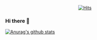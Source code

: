 
<div align=center>
  
  [![Hits](https://hits.seeyoufarm.com/api/count/incr/badge.svg?url=https%3A%2F%2Fgithub.com%2FWooVictory%2Fhit-counter)](https://hits.seeyoufarm.com)
  
</div>

### Hi there 👋


[![Anurag's github stats](https://github-readme-stats.vercel.app/api?username=WooVictory)](https://github.com/anuraghazra/github-readme-stats)



<!--
**WooVictory/WooVictory** is a ✨ _special_ ✨ repository because its `README.md` (this file) appears on your GitHub profile.

Here are some ideas to get you started:

- 🔭 I’m currently working on ...
- 🌱 I’m currently learning ...
- 👯 I’m looking to collaborate on ...
- 🤔 I’m looking for help with ...
- 💬 Ask me about ...
- 📫 How to reach me: ...
- 😄 Pronouns: ...
- ⚡ Fun fact: ...
-->
